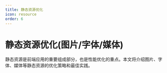 ```yaml
---
title: 静态资源优化
icon: resource
order: 6
---
```


# 静态资源优化(图片/字体/媒体)

静态资源是前端应用的重要组成部分，也是性能优化的重点。本文将介绍图片、字体、媒体等静态资源的优化策略和最佳实践。
